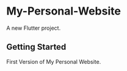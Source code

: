 # My-Personal-Website

A new Flutter project.

## Getting Started

First Version of My Personal Website.
